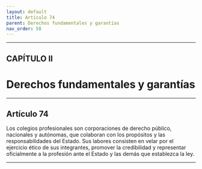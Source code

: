 ```yaml
---
layout: default
title: Artículo 74
parent: Derechos fundamentales y garantías
nav_order: 58
---
```


---

## CAPÍTULO II
# Derechos fundamentales y garantías

---

## Artículo 74

Los colegios profesionales son corporaciones de derecho público, nacionales y autónomas, que colaboran con los propósitos y las responsabilidades del Estado. Sus labores consisten en velar por el ejercicio ético de sus integrantes, promover la credibilidad y representar oficialmente a la profesión ante el Estado y las demás que establezca la ley.

---
